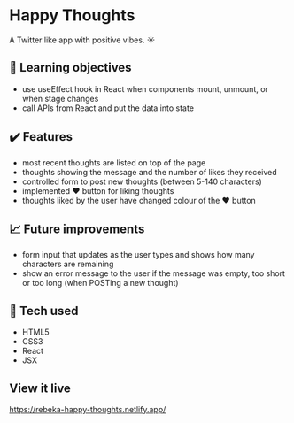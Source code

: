 # Happy Thoughts
A Twitter like app with positive vibes. :sunny:

## :brain: Learning objectives
- use useEffect hook in React when components mount, unmount, or when stage changes
- call APIs from React and put the data into state

## :heavy_check_mark: Features
- most recent thoughts are listed on top of the page
- thoughts showing the message and the number of likes they received
- controlled form to post new thoughts (between 5-140 characters)
- implemented :heart: button for liking thoughts 
- thoughts liked by the user have changed colour of the :heart: button  

## :chart_with_upwards_trend: Future improvements
- form input that updates as the user types and shows how many characters are remaining
- show an error message to the user if the message was empty, too short or too long (when POSTing a new thought)

## :robot: Tech used 
- HTML5
- CSS3
- React
- JSX

## View it live
https://rebeka-happy-thoughts.netlify.app/ 
